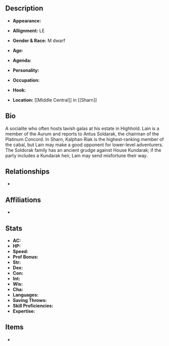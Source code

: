 ## Description
- **Appearance:** 

- **Allignment:** LE

- **Gender & Race:** M dwarf

- **Age:** 

- **Agenda:** 

- **Personality:** 

- **Occupation:** 

- **Hook:** 

- **Location:** [[Middle Central]] in [[Sharn]]

## Bio
A socialite who often hosts lavish galas at his estate in Highhold. Lain is a member of the Aurum and reports to Antus Soldarak, the chairman of the Platinum Concord. In Sharn, Kalphan Riak is the highest-ranking member of the cabal, but Lain may make a good opponent for lower-level adventurers. The Soldorak family has an ancient grudge against House Kundarak; if the party includes a Kundarak heir, Lain may send misfortune their way.

## Relationships
- 

## Affiliations
- 

## Stats
- **AC:** 
- **HP:** 
- **Speed:** 
- **Prof Bonus:** 
- **Str:** 
- **Dex:** 
- **Con:** 
- **Int:** 
- **Wis:** 
- **Cha:** 
- **Languages:** 
- **Saving Throws:** 
- **Skill Proficiencies:** 
- **Expertise:** 


## Items
- 
